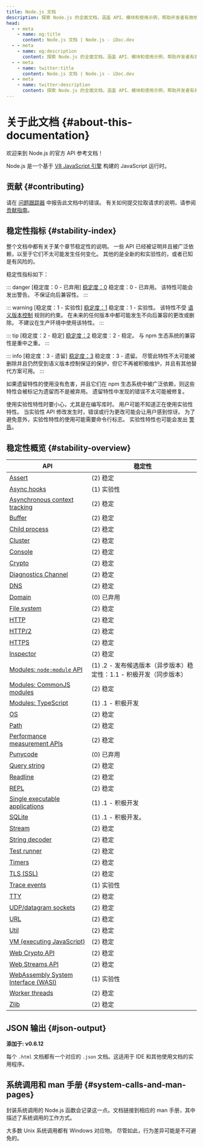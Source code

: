 ```yaml
---
title: Node.js 文档
description: 探索 Node.js 的全面文档，涵盖 API、模块和使用示例，帮助开发者有效地理解和使用 Node.js。
head:
  - - meta
    - name: og:title
      content: Node.js 文档 | Node.js - iDoc.dev
  - - meta
    - name: og:description
      content: 探索 Node.js 的全面文档，涵盖 API、模块和使用示例，帮助开发者有效地理解和使用 Node.js。
  - - meta
    - name: twitter:title
      content: Node.js 文档 | Node.js - iDoc.dev
  - - meta
    - name: twitter:description
      content: 探索 Node.js 的全面文档，涵盖 API、模块和使用示例，帮助开发者有效地理解和使用 Node.js。
---
```



# 关于此文档 {#about-this-documentation}

欢迎来到 Node.js 的官方 API 参考文档！

Node.js 是一个基于 [V8 JavaScript 引擎](https://v8.dev/) 构建的 JavaScript 运行时。

## 贡献 {#contributing}

请在 [问题跟踪器](https://github.com/nodejs/node/issues/new) 中报告此文档中的错误。 有关如何提交拉取请求的说明，请参阅 [贡献指南](https://github.com/nodejs/node/blob/HEAD/CONTRIBUTING.md)。

## 稳定性指标 {#stability-index}

整个文档中都有关于某个章节稳定性的说明。 一些 API 已经被证明并且被广泛依赖，以至于它们不太可能发生任何变化。 其他的是全新的和实验性的，或者已知是有风险的。

稳定性指标如下：

::: danger [稳定度：0 - 已弃用]
[稳定度：0](/zh/nodejs/api/documentation#stability-index) 稳定度：0 - 已弃用。 该特性可能会发出警告。 不保证向后兼容性。
:::

::: warning [稳定度：1 - 实验性]
[稳定度：1](/zh/nodejs/api/documentation#stability-index) 稳定度：1 - 实验性。 该特性不受 [语义版本控制](https://semver.org/) 规则的约束。 在未来的任何版本中都可能发生不向后兼容的更改或删除。 不建议在生产环境中使用该特性。
:::

::: tip [稳定度：2 - 稳定]
[稳定度：2](/zh/nodejs/api/documentation#stability-index) 稳定度：2 - 稳定。 与 npm 生态系统的兼容性是重中之重。
:::

::: info [稳定度：3 - 遗留]
[稳定度：3](/zh/nodejs/api/documentation#stability-index) 稳定度：3 - 遗留。 尽管此特性不太可能被删除并且仍然受到语义版本控制保证的保护，但它不再被积极维护，并且有其他替代方案可用。
:::

如果遗留特性的使用没有危害，并且它们在 npm 生态系统中被广泛依赖，则这些特性会被标记为遗留而不是被弃用。 遗留特性中发现的错误不太可能被修复。

使用实验性特性时要小心，尤其是在编写库时。 用户可能不知道正在使用实验性特性。 当实验性 API 修改发生时，错误或行为更改可能会让用户感到惊讶。 为了避免意外，实验性特性的使用可能需要命令行标志。 实验性特性也可能会发出 [警告](/zh/nodejs/api/process#event-warning)。


## 稳定性概览 {#stability-overview}

| API | 稳定性 |
| --- | --- |
| [Assert](/zh/nodejs/api/assert) |<div class="custom-block tip"> (2) 稳定 </div>|
| [Async hooks](/zh/nodejs/api/async_hooks) |<div class="custom-block warning"> (1) 实验性 </div>|
| [Asynchronous context tracking](/zh/nodejs/api/async_context) |<div class="custom-block tip"> (2) 稳定 </div>|
| [Buffer](/zh/nodejs/api/buffer) |<div class="custom-block tip"> (2) 稳定 </div>|
| [Child process](/zh/nodejs/api/child_process) |<div class="custom-block tip"> (2) 稳定 </div>|
| [Cluster](/zh/nodejs/api/cluster) |<div class="custom-block tip"> (2) 稳定 </div>|
| [Console](/zh/nodejs/api/console) |<div class="custom-block tip"> (2) 稳定 </div>|
| [Crypto](/zh/nodejs/api/crypto) |<div class="custom-block tip"> (2) 稳定 </div>|
| [Diagnostics Channel](/zh/nodejs/api/diagnostics_channel) |<div class="custom-block tip"> (2) 稳定 </div>|
| [DNS](/zh/nodejs/api/dns) |<div class="custom-block tip"> (2) 稳定 </div>|
| [Domain](/zh/nodejs/api/domain) |<div class="custom-block danger"> (0) 已弃用 </div>|
| [File system](/zh/nodejs/api/fs) |<div class="custom-block tip"> (2) 稳定 </div>|
| [HTTP](/zh/nodejs/api/http) |<div class="custom-block tip"> (2) 稳定 </div>|
| [HTTP/2](/zh/nodejs/api/http2) |<div class="custom-block tip"> (2) 稳定 </div>|
| [HTTPS](/zh/nodejs/api/https) |<div class="custom-block tip"> (2) 稳定 </div>|
| [Inspector](/zh/nodejs/api/inspector) |<div class="custom-block tip"> (2) 稳定 </div>|
| [Modules: `node:module` API](/zh/nodejs/api/module) |<div class="custom-block warning"> (1) .2 - 发布候选版本（异步版本）稳定性：1.1 - 积极开发（同步版本） </div>|
| [Modules: CommonJS modules](/zh/nodejs/api/modules) |<div class="custom-block tip"> (2) 稳定 </div>|
| [Modules: TypeScript](/zh/nodejs/api/typescript) |<div class="custom-block warning"> (1) .1 - 积极开发 </div>|
| [OS](/zh/nodejs/api/os) |<div class="custom-block tip"> (2) 稳定 </div>|
| [Path](/zh/nodejs/api/path) |<div class="custom-block tip"> (2) 稳定 </div>|
| [Performance measurement APIs](/zh/nodejs/api/perf_hooks) |<div class="custom-block tip"> (2) 稳定 </div>|
| [Punycode](/zh/nodejs/api/punycode) |<div class="custom-block danger"> (0) 已弃用 </div>|
| [Query string](/zh/nodejs/api/querystring) |<div class="custom-block tip"> (2) 稳定 </div>|
| [Readline](/zh/nodejs/api/readline) |<div class="custom-block tip"> (2) 稳定 </div>|
| [REPL](/zh/nodejs/api/repl) |<div class="custom-block tip"> (2) 稳定 </div>|
| [Single executable applications](/zh/nodejs/api/single-executable-applications) |<div class="custom-block warning"> (1) .1 - 积极开发 </div>|
| [SQLite](/zh/nodejs/api/sqlite) |<div class="custom-block warning"> (1) .1 - 积极开发。 </div>|
| [Stream](/zh/nodejs/api/stream) |<div class="custom-block tip"> (2) 稳定 </div>|
| [String decoder](/zh/nodejs/api/string_decoder) |<div class="custom-block tip"> (2) 稳定 </div>|
| [Test runner](/zh/nodejs/api/test) |<div class="custom-block tip"> (2) 稳定 </div>|
| [Timers](/zh/nodejs/api/timers) |<div class="custom-block tip"> (2) 稳定 </div>|
| [TLS (SSL)](/zh/nodejs/api/tls) |<div class="custom-block tip"> (2) 稳定 </div>|
| [Trace events](/zh/nodejs/api/tracing) |<div class="custom-block warning"> (1) 实验性 </div>|
| [TTY](/zh/nodejs/api/tty) |<div class="custom-block tip"> (2) 稳定 </div>|
| [UDP/datagram sockets](/zh/nodejs/api/dgram) |<div class="custom-block tip"> (2) 稳定 </div>|
| [URL](/zh/nodejs/api/url) |<div class="custom-block tip"> (2) 稳定 </div>|
| [Util](/zh/nodejs/api/util) |<div class="custom-block tip"> (2) 稳定 </div>|
| [VM (executing JavaScript)](/zh/nodejs/api/vm) |<div class="custom-block tip"> (2) 稳定 </div>|
| [Web Crypto API](/zh/nodejs/api/webcrypto) |<div class="custom-block tip"> (2) 稳定 </div>|
| [Web Streams API](/zh/nodejs/api/webstreams) |<div class="custom-block tip"> (2) 稳定 </div>|
| [WebAssembly System Interface (WASI)](/zh/nodejs/api/wasi) |<div class="custom-block warning"> (1) 实验性 </div>|
| [Worker threads](/zh/nodejs/api/worker_threads) |<div class="custom-block tip"> (2) 稳定 </div>|
| [Zlib](/zh/nodejs/api/zlib) |<div class="custom-block tip"> (2) 稳定 </div>|

## JSON 输出 {#json-output}

**添加于: v0.6.12**

每个 `.html` 文档都有一个对应的 `.json` 文档。这适用于 IDE 和其他使用文档的实用程序。

## 系统调用和 man 手册 {#system-calls-and-man-pages}

封装系统调用的 Node.js 函数会记录这一点。文档链接到相应的 man 手册，其中描述了系统调用的工作方式。

大多数 Unix 系统调用都有 Windows 对应物。 尽管如此，行为差异可能是不可避免的。

